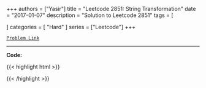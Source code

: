 
+++
authors = ["Yasir"]
title = "Leetcode 2851: String Transformation"
date = "2017-01-07"
description = "Solution to Leetcode 2851"
tags = [
    
]
categories = [
    "Hard"
]
series = ["Leetcode"]
+++



[`Problem Link`](https://leetcode.com/problems/string-transformation/description/)

---

**Code:**

{{< highlight html >}}

{{< /highlight >}}

